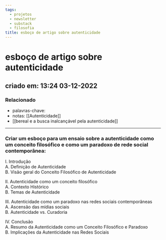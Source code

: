 ```yaml
---
tags:
  - projetos
  - newsletter
  - substack
  - filosofia
title: esboço de artigo sobre autenticidade
---
```


# esboço de artigo sobre autenticidade

## criado em: 13:24 03-12-2022

### Relacionado

- palavras-chave: 
- notas: [[Autenticidade]]
- [[bereal e a busca inalcançável pela autenticidade]]
---

### Criar um esboço para um ensaio sobre a autenticidade como um conceito filosófico e como um paradoxo de rede social contemporânea:

I. Introdução  
A. Definição de Autenticidade  
B. Visão geral do Conceito Filosófico de Autenticidade 

II. Autenticidade como um conceito filosófico  
A. Contexto Histórico  
B. Temas de Autenticidade 

III. Autenticidade como um paradoxo nas redes sociais contemporâneas  
A. Ascensão das mídias sociais  
B. Autenticidade vs. Curadoria 

IV. Conclusão  
A. Resumo da Autenticidade como um Conceito Filosófico e Paradoxo  
B. Implicações da Autenticidade nas Redes Sociais
